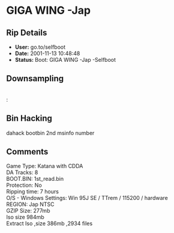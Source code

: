 # GIGA WING -Jap

## Rip Details

- **User:** go.to/selfboot
- **Date:** 2001-11-13 10:48:48
- **Status:** Boot: GIGA WING -Jap -Selfboot

## Downsampling

<br /> :

## Bin Hacking

dahack bootbin 2nd msinfo number

## Comments

Game Type: Katana with CDDA<br />DA Tracks: 8<br />BOOT.BIN: 1st_read.bin<br />Protection: No<br />Ripping time: 7 hours<br />O/S - Windows Settings: Win 95J SE / TTrem / 115200 / hardware<br />REGION: Jap NTSC<br />GZIP Size: 277mb <br />Iso size 984mb<br />Extract Iso ,size 386mb ,2934 files<br />

